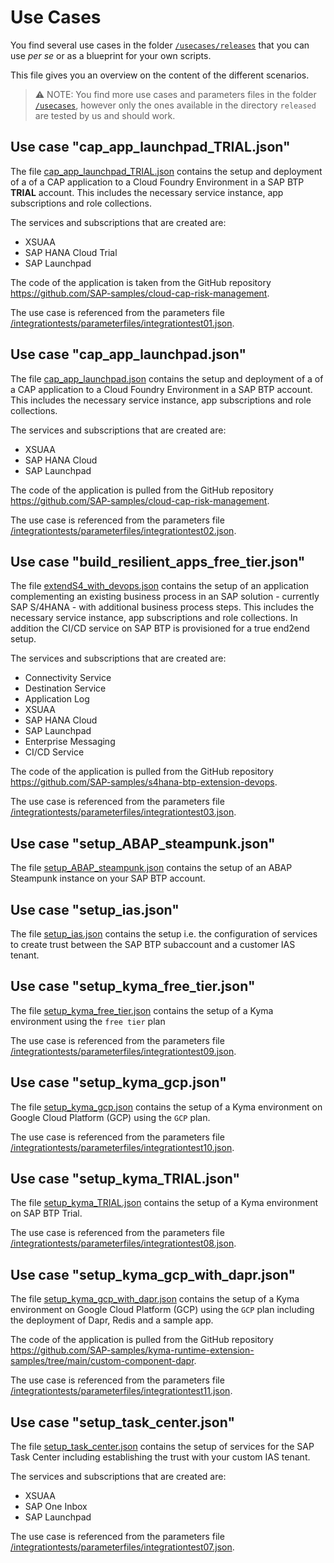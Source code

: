 # Use Cases

You find several use cases in the folder [`/usecases/releases`](../usecases/released) that you can use *per se* or as a blueprint for your own scripts.

This file gives you an overview on the content of the different scenarios.

> ⚠ NOTE: You find more use cases and parameters files in the folder [`/usecases`](../usecases), however only the ones available in the directory `released` are tested by us and should work.

## Use case "cap_app_launchpad_TRIAL.json"

The file [cap_app_launchpad_TRIAL.json](../usecases/released/cap_app_launchpad_TRIAL.json) contains the setup and deployment of a of a CAP application to a Cloud Foundry Environment in a SAP BTP **TRIAL** account. This includes the necessary service instance, app subscriptions and role collections.

The services and subscriptions that are created are:

* XSUAA
* SAP HANA Cloud Trial
* SAP Launchpad

The code of the application is taken from the GitHub repository <https://github.com/SAP-samples/cloud-cap-risk-management>.

The use case is referenced from the parameters file [/integrationtests/parameterfiles/integrationtest01.json](../integrationtests/parameterfiles/integrationtest01.json).

## Use case "cap_app_launchpad.json"

The file [cap_app_launchpad.json](../usecases/released/cap_app_launchpad.json) contains the setup and deployment of a of a CAP application to a Cloud Foundry Environment in a SAP BTP account. This includes the necessary service instance, app subscriptions and role collections.

The services and subscriptions that are created are:

* XSUAA
* SAP HANA Cloud
* SAP Launchpad

The code of the application is pulled from the GitHub repository <https://github.com/SAP-samples/cloud-cap-risk-management>.

The use case is referenced from the parameters file [/integrationtests/parameterfiles/integrationtest02.json](../integrationtests/parameterfiles/integrationtest02.json).

## Use case "build_resilient_apps_free_tier.json"

The file [extendS4_with_devops.json](../usecases/released/extendS4_with_devops.json) contains the setup of an application complementing an existing business process in an SAP solution - currently SAP S/4HANA - with additional business process steps. This includes the necessary service instance, app subscriptions and role collections. In addition the CI/CD service on SAP BTP is provisioned for a true end2end setup.

The services and subscriptions that are created are:

* Connectivity Service
* Destination Service
* Application Log
* XSUAA
* SAP HANA Cloud
* SAP Launchpad
* Enterprise Messaging
* CI/CD Service

The code of the application is pulled from the GitHub repository <https://github.com/SAP-samples/s4hana-btp-extension-devops>.

The use case is referenced from the parameters file [/integrationtests/parameterfiles/integrationtest03.json](../integrationtests/parameterfiles/integrationtest03.json).

## Use case "setup_ABAP_steampunk.json"

The file [setup_ABAP_steampunk.json](../usecases/released/setup_ABAP_steampunk.json) contains the setup of an ABAP Steampunk instance on your SAP BTP account.

## Use case "setup_ias.json"

The file [setup_ias.json](../usecases/released/setup_ias.json) contains the setup i.e. the configuration of services to create trust between the SAP BTP subaccount and a customer IAS tenant.

## Use case "setup_kyma_free_tier.json"

The file [setup_kyma_free_tier.json](../usecases/released/setup_kyma_free_tier.json) contains the setup of a Kyma environment using the `free tier` plan

The use case is referenced from the parameters file [/integrationtests/parameterfiles/integrationtest09.json](../integrationtests/parameterfiles/integrationtest09.json).

## Use case "setup_kyma_gcp.json"

The file [setup_kyma_gcp.json](../usecases/released/setup_kyma_gcp.json) contains the setup of a Kyma environment on Google Cloud Platform (GCP) using the `GCP` plan.

The use case is referenced from the parameters file [/integrationtests/parameterfiles/integrationtest10.json](../integrationtests/parameterfiles/integrationtest10.json).

## Use case "setup_kyma_TRIAL.json"

The file [setup_kyma_TRIAL.json](../usecases/released/setup_kyma_TRIAL.json) contains the setup of a Kyma environment on SAP BTP Trial.

The use case is referenced from the parameters file [/integrationtests/parameterfiles/integrationtest08.json](../integrationtests/parameterfiles/integrationtest08.json).

## Use case "setup_kyma_gcp_with_dapr.json"

The file [setup_kyma_gcp_with_dapr.json](../usecases/released/setup_kyma_gcp_with_dapr.json) contains the setup of a Kyma environment  on Google Cloud Platform (GCP) using the `GCP` plan including the deployment of Dapr, Redis and a sample app.

The code of the application is pulled from the GitHub repository <https://github.com/SAP-samples/kyma-runtime-extension-samples/tree/main/custom-component-dapr>.

The use case is referenced from the parameters file [/integrationtests/parameterfiles/integrationtest11.json](../integrationtests/parameterfiles/integrationtest11.json).

## Use case "setup_task_center.json"

The file [setup_task_center.json](../usecases/released/setup_task_center.json) contains the setup of services for the SAP Task Center including establishing the trust with your custom IAS tenant.

The services and subscriptions that are created are:

* XSUAA
* SAP One Inbox
* SAP Launchpad

The use case is referenced from the parameters file [/integrationtests/parameterfiles/integrationtest07.json](../integrationtests/parameterfiles/integrationtest07.json).
